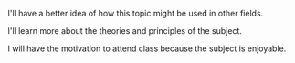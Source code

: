 
I'll have a better idea of how this topic might be used in other fields.

I'll learn more about the theories and principles of the subject.

I will have the motivation to attend class because the subject is enjoyable.

